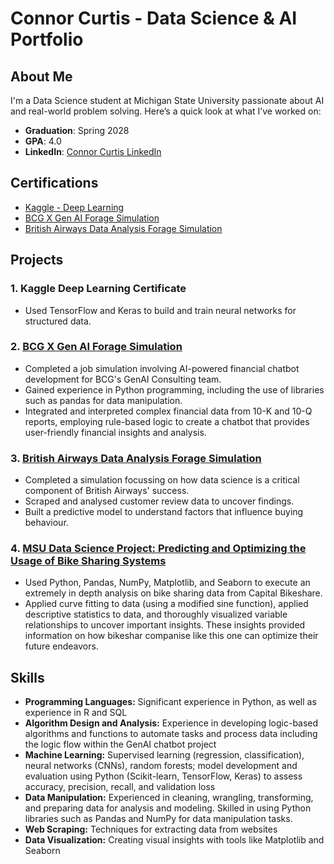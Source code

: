 # Connor Curtis - Data Science & AI Portfolio

## About Me

I'm a Data Science student at Michigan State University passionate about AI and real-world problem solving. Here’s a quick look at what I’ve worked on:

- **Graduation**: Spring 2028
- **GPA**: 4.0
- **LinkedIn**: [Connor Curtis LinkedIn](https://www.linkedin.com/in/connor-curtis-803028364/)

## Certifications

- [Kaggle - Deep Learning](https://github.com/connorcurtis6/ConnorCurtis-Portfolio/blob/main/Kaggle-%20Intro%20to%20Deep%20Learning%20Certificate.png?raw=true)
- [BCG X Gen AI Forage Simulation](https://github.com/connorcurtis6/ConnorCurtis-Portfolio/blob/main/Forage%20-%20BCG%20X%20Certificate%20(job%20simulation).pdf)
- [British Airways Data Analysis Forage Simulation](https://github.com/connorcurtis6/ConnorCurtis-Portfolio/blob/main/Forage%20-%20British%20Airways%20Certificate%20(job%20simulation).pdf)

## Projects

### 1. Kaggle Deep Learning Certificate
- Used TensorFlow and Keras to build and train neural networks for structured data.

### 2. [BCG X Gen AI Forage Simulation](forage-bcg-x-genai/README.md)
- Completed a job simulation involving AI-powered financial chatbot development for BCG's GenAI Consulting team.
- Gained experience in Python programming, including the use of libraries such as pandas for data manipulation.
- Integrated and interpreted complex financial data from 10-K and 10-Q reports, employing rule-based logic to create a chatbot that provides user-friendly financial insights and analysis.

### 3. [British Airways Data Analysis Forage Simulation](forage-british-airways/README.md)
- Completed a simulation focussing on how data science is a critical component of British Airways' success.
- Scraped and analysed customer review data to uncover findings.
- Built a predictive model to understand factors that influence buying behaviour.

### 4. [MSU Data Science Project: Predicting and Optimizing the Usage of Bike Sharing Systems](https://github.com/connorcurtis6/ConnorCurtis-Portfolio/blob/main/CMSE%20201%20Project.ipynb)
- Used Python, Pandas, NumPy, Matplotlib, and Seaborn to execute an extremely in depth analysis on bike sharing data from Capital Bikeshare.
- Applied curve fitting  to data (using a modified sine function), applied descriptive statistics to data, and thoroughly visualized variable relationships to uncover important insights. These insights provided information on how bikeshar companise like this one can optimize their future endeavors.


## Skills

- **Programming Languages:** Significant experience in Python, as well as experience in R and SQL
- **Algorithm Design and Analysis:** Experience in developing logic-based algorithms and functions to automate tasks and process data including the logic flow within the GenAI chatbot project
- **Machine Learning:** Supervised learning (regression, classification), neural networks (CNNs), random forests; model development and evaluation using Python (Scikit-learn, TensorFlow, Keras) to assess accuracy, precision, recall, and validation loss
- **Data Manipulation:** Experienced in cleaning, wrangling, transforming, and preparing data for analysis and modeling. Skilled in using Python libraries such as Pandas and NumPy for data manipulation tasks.
- **Web Scraping:** Techniques for extracting data from websites
- **Data Visualization:** Creating visual insights with tools like Matplotlib and Seaborn

